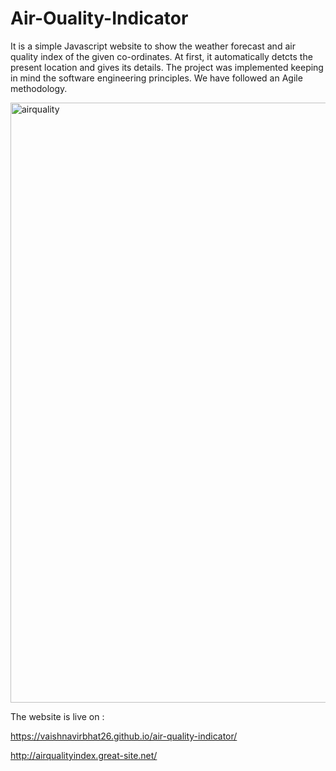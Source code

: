 # Air-Ouality-Indicator
It is a simple Javascript website to show the weather forecast and air quality index of the given co-ordinates. At first, it automatically detcts the present location and gives its details. 
The project was implemented keeping in mind the software engineering principles. We have followed an Agile methodology.

<img width="960" alt="airquality" src="https://github.com/vaishnavirbhat26/air-quality-indicator/assets/112920991/0c171f23-34cb-404f-93a8-8610c31d1bca">

The website is live on :

https://vaishnavirbhat26.github.io/air-quality-indicator/

http://airqualityindex.great-site.net/

